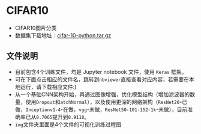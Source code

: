 # CIFAR10
- CIFAR10图片分类
- 数据集下载地址：[cifar-10-python.tar.gz](http://www.cs.toronto.edu/~kriz/cifar-10-python.tar.gz)
## 文件说明
- 目前包含4个训练文件，均是 Jupyter notebook 文件，使用 `Keras` 框架。
- 可在下面点击相应的文件名，跳转到`nbviewer`直接查看对应内容，若需要在本地运行，请下载相应文件:)
- 从一个基础CNN架构开始，再通过图像增强，优化模型结构（增加滤波器的数量，使用`Dropout`和`atchNormal`），以及使用更深的网络架构（`ResNet20`-已做，`Inceptionv1-4`-在做，`vgg`-未做，`ResNet50-101-152-1k`-未做），目前准确率已从`0.7065`提升到`0.9118`。
- `img`文件夹里面是4个文件的可视化训练过程图
